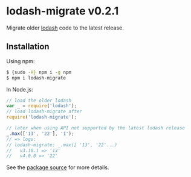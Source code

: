 # lodash-migrate v0.2.1

Migrate older [lodash](https://lodash.com/) code to the latest release.

## Installation

Using npm:

```bash
$ {sudo -H} npm i -g npm
$ npm i lodash-migrate
```

In Node.js:

```js
// load the older lodash
var _ = require('lodash');
// load lodash-migrate after
require('lodash-migrate');

// later when using API not supported by the latest lodash release
_.max(['13', '22'], '1');
// => logs:
// lodash-migrate: _.max([ '13', '22'...)
//   v3.10.1 => '13'
//   v4.0.0 => '22'
```

See the [package source](https://github.com/lodash/lodash-migrate/tree/0.2.1) for more details.
